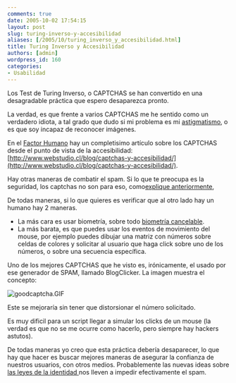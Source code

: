 ```yaml
---
comments: true
date: 2005-10-02 17:54:15
layout: post
slug: turing-inverso-y-accesibilidad
aliases: [/2005/10/turing_inverso_y_accesibilidad.html]
title: Turing Inverso y Accesibilidad
authors: [admin]
wordpress_id: 160
categories:
- Usabilidad
---
```


Los Test de Turing Inverso, o CAPTCHAS se han convertido en una desagradable práctica que espero desaparezca pronto.

La verdad, es que frente a varios CAPTCHAS me he sentido como un verdadero idiota, a tal grado que dudo si mi problema es mi [astigmatismo](http://es.wikipedia.org/wiki/Astigmatismo), o es que soy incapaz de reconocer imágenes.

En el [Factor Humano](http://www.webstudio.cl/blog/) hay un completisimo artículo sobre los CAPTCHAS desde el punto de vista de la accesibilidad:[http://www.webstudio.cl/blog/captchas-y-accesibilidad/](http://www.webstudio.cl/blog/captchas-y-accesibilidad/).

Hay otras maneras de combatir el spam. Si lo que te preocupa es la seguridad, los captchas no son para eso, como[explique anteriormente](http://www.lnds.net/archives/2005/08/no_comprometas.html),

De todas maneras, si lo que quieres es verificar que al otro lado hay un humano hay 2 maneras.

  * La más cara es usar biometría, sobre todo [biometría cancelable](http://www.lnds.net/archives/2005/10/biometria_cance.html).
  * La más barata, es que puedes usar los eventos de movimiento del mouse, por ejemplo puedes dibujar una matriz con números sobre celdas de colores y solicitar al usuario que haga click sobre uno de los números, o sobre una secuencia específica.

Uno de los mejores CAPTCHAS que he visto es, irónicamente, el usado por ese generador de SPAM, llamado BlogClicker. La imagen muestra el concepto:

![goodcaptcha.GIF](goodcaptcha.GIF)

Este se mejoraría sin tener que distorsionar el número solicitado.

Es muy dificil para un script llegar a simular los clicks de un mouse (la verdad es que no se me ocurre como hacerlo, pero siempre hay hackers astutos).

De todas maneras yo creo que esta práctica debería desaparecer, lo que hay que hacer es buscar mejores maneras de asegurar la confianza de nuestros usuarios, con otros medios. Probablemente las nuevas ideas sobre [las leyes de la identidad ](http://www.identityblog.com/stories/2004/12/09/thelaws.html)nos lleven a impedir efectivamente el spam.

